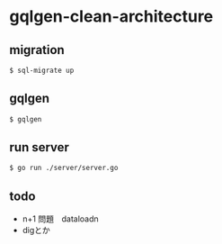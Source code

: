 # gqlgen-clean-architecture

## migration

```bash
$ sql-migrate up
```

## gqlgen

```bash
$ gqlgen
```

## run server

```bash
$ go run ./server/server.go
```

## todo

- n+1 問題　dataloadn
- digとか